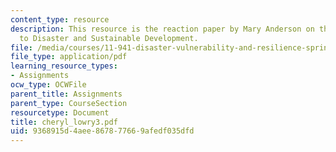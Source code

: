 ```yaml
---
content_type: resource
description: This resource is the reaction paper by Mary Anderson on the topic Vunlerability
  to Disaster and Sustainable Development.
file: /media/courses/11-941-disaster-vulnerability-and-resilience-spring-2005/9368915d4aee867877669afedf035dfd_cheryl_lowry3.pdf
file_type: application/pdf
learning_resource_types:
- Assignments
ocw_type: OCWFile
parent_title: Assignments
parent_type: CourseSection
resourcetype: Document
title: cheryl_lowry3.pdf
uid: 9368915d-4aee-8678-7766-9afedf035dfd
---
```

